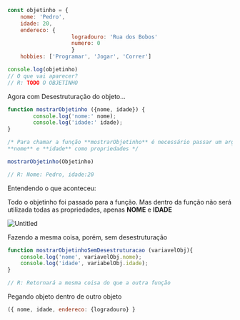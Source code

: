 

```jsx
const objetinho = {
	nome: 'Pedro',
	idade: 20,
	endereco: {
					logradouro: 'Rua dos Bobos'
					numero: 0
					}
	hobbies: ['Programar', 'Jogar', 'Correr']

console.log(objetinho)
// O que vai aparecer?
// R: TODO O OBJETINHO
```

Agora com Desestruturação do objeto…

```jsx
function mostrarObjetinho ({nome, idade}) {
		console.log('nome:' nome);
		console.log('idade:' idade);
}

/* Para chamar a função **mostrarObjetinho** é necessário passar um argumento que tenha
**nome** e **idade** como propriedades */

mostrarObjetinho(Objetinho)

// R: Nome: Pedro, idade:20
```

Entendendo o que aconteceu:

Todo o objetinho foi passado para a função. Mas dentro da função não será utilizada todas as propriedades, apenas **NOME** e **IDADE**

![Untitled](https://i.imgur.com/Zx97Zqp.jpg)

Fazendo a mesma coisa, porém, sem desestruturação

```jsx
function mostrarObjetinhoSemDesestruturacao (variavelObj){
	console.log('nome', variavelObj.nome);
	console.log('idade', variabelObj.idade);
}

// R: Retornará a mesma coisa do que a outra função
```

Pegando objeto dentro de outro objeto

```jsx
({ nome, idade, endereco: {logradouro} }
```
